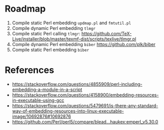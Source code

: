 # Roadmap
1. Compile static Perl embedding `updmap.pl` and `fmtutil.pl`
2. Compile dynamic Perl embedding `tlmgr`
2. Compile static Perl calling `tlmgr`: https://github.com/TeX-Live/installer/blob/master/texmf-dist/scripts/texlive/tlmgr.pl
4. Compile dynamic Perl embedding `biber` https://github.com/plk/biber
5. Compile static Perl embedding `biber`

# References
- https://stackoverflow.com/questions/4855909/perl-including-embedding-a-module-in-a-script
- https://stackoverflow.com/questions/4158900/embedding-resources-in-executable-using-gcc
- https://stackoverflow.com/questions/5479691/is-there-any-standard-way-of-embedding-resources-into-linux-executable-image/10692876#10692876
- https://github.com/Perl/perl5/compare/blead...haukex:emperl_v5.30.0
